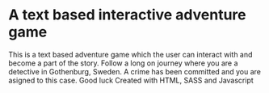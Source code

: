 # A text based interactive adventure game
This is a text based adventure game which the user can interact with and become a part of the story. Follow a long on journey where you are a detective in Gothenburg, Sweden. A crime has been committed and you are asigned to this case. Good luck
Created with HTML, SASS and Javascript
 
